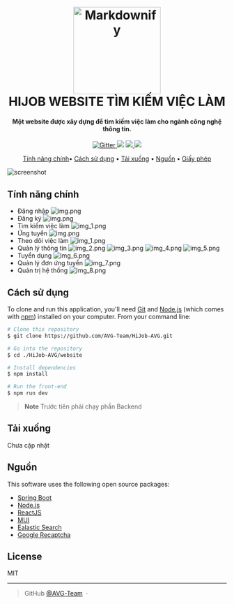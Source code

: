 
<h1 align="center">
  <br>
  <a href="http://www.amitmerchant.com/electron-markdownify"><img src="./.github/HIJOB.png" alt="Markdownify" width="200"></a>
  <br>
	HIJOB WEBSITE TÌM KIẾM VIỆC LÀM
  <br>
</h1>

<h4 align="center">Một website được xây dựng để tìm kiếm việc làm cho ngành công nghệ thông tin.</h4>

<p align="center">
  <a href="https://badge.fury.io/js/electron-markdownify">
    <img src="https://badge.fury.io/js/electron-markdownify.svg"
         alt="Gitter">
  </a>
  <a href="https://gitter.im/amitmerchant1990/electron-markdownify"><img src="https://badges.gitter.im/amitmerchant1990/electron-markdownify.svg"></a>
  <a href="https://saythanks.io/to/bullredeyes@gmail.com">
      <img src="https://img.shields.io/badge/SayThanks.io-%E2%98%BC-1EAEDB.svg">
  </a>
  <a href="https://www.paypal.me/AmitMerchant">
    <img src="https://img.shields.io/badge/$-donate-ff69b4.svg?maxAge=2592000&amp;style=flat">
  </a>
</p>

<p align="center">
  <a href="#tinh-nang-chinh">Tính năng chính</a>•
  <a href="#cach-su-dung">Cách sử dụng</a> •
  <a href="#tai-xuong">Tải xuống</a> •
  <a href="#nguon">Nguồn</a> •
  <a href="#giay-phep">Giấy phép</a>
</p>

![screenshot](.github/homepage.jpg)
<span id="tinh-nang-chinh"></span>
## Tính năng chính

* Đăng nhập
![img.png](.github/dangnhap.png)
* Đăng ký
![img.png](.github/dangki.png)
* Tìm kiếm việc làm
![img_1.png](.github/timkiemvieclam.png)
* Ứng tuyển
![img.png](.github/img.png)
* Theo dõi việc làm
![img_1.png](.github/img_1.png)
* Quản lý thông tin
![img_2.png](.github/img_2.png)
![img_3.png](.github/img_3.png)
![img_4.png](.github/img_4.png)
![img_5.png](.github/img_5.png)
* Tuyển dụng
![img_6.png](.github/img_6.png)
* Quản lý đơn ứng tuyển
![img_7.png](.github/img_7.png)
* Quản trị hệ thống
![img_8.png](.github/img_8.png)

<span id="cach-su-dung"></span>
## Cách sử dụng
To clone and run this application, you'll need [Git](https://git-scm.com) and [Node.js](https://nodejs.org/en/download/) (which comes with [npm](http://npmjs.com)) installed on your computer. From your command line:

```bash
# Clone this repository
$ git clone https://github.com/AVG-Team/HiJob-AVG.git

# Go into the repository
$ cd ./HiJob-AVG/website

# Install dependencies
$ npm install

# Run the front-end
$ npm run dev
```

> **Note**
> Trước tiên phải chạy phần Backend
>

<span id="tai-xuong"></span>
## Tải xuống

Chưa cập nhật

<span id="nguon"></span>
## Nguồn

This software uses the following open source packages:

- [Spring Boot](https://spring.io/projects/spring-boot)
- [Node.js](https://nodejs.org/)
- [ReactJS](https://react.dev/)
- [MUI](https://mui.com/)
- [Ealastic Search](https://www.elastic.co/elasticsearch)
- [Google Recaptcha](https://developers.google.com/recaptcha/)

<span id="giay-phep"></span>
## License

MIT

---

> GitHub [@AVG-Team](https://github.com/AVG-Team) &nbsp;&middot;&nbsp;



